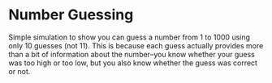 # Number Guessing
Simple simulation to show you can guess a number from 1 to 1000 using only 10 guesses (not 11). This is because each guess actually provides more than a bit of information about the number–you know whether your guess was too high or too low, but you also know whether the guess was correct or not.
